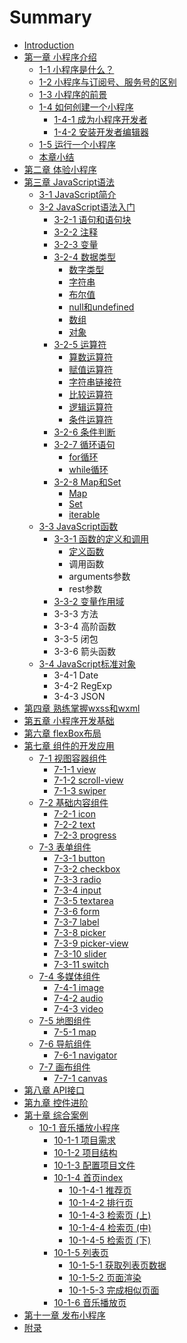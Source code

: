 # Summary

* [Introduction](README.md)
* [第一章 小程序介绍](chapter1.md)
  * [1-1 小程序是什么？](chapter1/1-1.md)
  * [1-2 小程序与订阅号、服务号的区别](chapter1/1-2.md)
  * [1-3 小程序的前景](chapter1/1-3.md)
  * [1-4 如何创建一个小程序](chapter1/1-4.md)
    * [1-4-1 成为小程序开发者](chapter1/1-4/1-4-1.md)
    * [1-4-2 安装开发者编辑器](chapter1/1-4/1-4-2.md)
  * [1-5 运行一个小程序](chapter1/1-5.md)
  * [本章小结](chapter1/end.md)
* [第二章 体验小程序](chapter2.md)
* [第三章 JavaScript语法](chapter3.md)
  * [3-1 JavaScript简介](chapter3/3-1-javascript.md)
  * [3-2 JavaScript语法入门](chapter3/3-2.md)
    * [3-2-1 语句和语句块](chapter3/3-2/3-2-1.md)
    * [3-2-2 注释](chapter3/3-2/3-2-2.md)
    * [3-2-3 变量](chapter3/3-2/3-2-4.md)
    * [3-2-4 数据类型](chapter3/3-2/3-2-3.md)
      * [数字类型](chapter3/3-2/3-2-3/number.md)
      * [字符串](chapter3/3-2/3-2-3/string.md)
      * [布尔值](chapter3/3-2/3-2-3/bool.md)
      * [null和undefined](chapter3/3-2/3-2-3/nullundefined.md)
      * [数组](chapter3/3-2/3-2-3/array.md)
      * [对象](chapter3/3-2/3-2-3/object.md)
    * [3-2-5 运算符](chapter3/3-2/3-2-5.md)
      * [算数运算符](chapter3/3-2/3-2-5/01.md)
      * [赋值运算符](chapter3/3-2/3-2-5/02.md)
      * [字符串链接符](chapter3/3-2/3-2-5/03.md)
      * [比较运算符](chapter3/3-2/3-2-5/04.md)
      * [逻辑运算符](chapter3/3-2/3-2-5/05.md)
      * [条件运算符](chapter3/3-2/3-2-5/06.md)
    * [3-2-6 条件判断](chapter3/3-2/3-2-9.md)
    * [3-2-7 循环语句](chapter3/3-2/3-2-10.md)
      * [for循环](chapter3/3-2/3-2-10/for.md)
      * [while循环](chapter3/3-2/3-2-10/while.md)
    * [3-2-8 Map和Set](chapter3/3-2/3-2-8-mapset.md)
      * [Map](chapter3/3-2/3-2-8-mapset/map.md)
      * [Set](chapter3/3-2/3-2-8-mapset/set.md)
      * [iterable](chapter3/3-2/3-2-8-mapset/iterable.md)
  * [3-3 JavaScript函数](chapter3/3-3-javascript.md)
    * [3-3-1 函数的定义和调用](chapter3/3-3-javascript/3-3-1.md)
      * [定义函数](chapter3/3-3-javascript/3-3-1/dingyi.md)
      * 调用函数
      * arguments参数
      * rest参数
    * [3-3-2 变量作用域](chapter3/3-3-javascript/3-3-2.md)
    * 3-3-3 方法
    * 3-3-4 高阶函数
    * 3-3-5 闭包
    * 3-3-6 箭头函数
  * [3-4 JavaScript标准对象](chapter3/3-4-javascript.md)
    * 3-4-1 Date
    * 3-4-2 RegExp
    * 3-4-3 JSON
* [第四章 熟练掌握wxss和wxml](chapter4.md)
* [第五章 小程序开发基础](chapter5.md)
* [第六章 flexBox布局](chapter6.md)
* [第七章 组件的开发应用](chapter7.md)
  * [7-1 视图容器组件](chapter7/7-1.md)
    * [7-1-1 view](chapter7/7-1/7-1-1-view.md)
    * [7-1-2 scroll-view](chapter7/7-1/7-1-2-scroll-view.md)
    * [7-1-3 swiper](chapter7/7-1/7-1-3.md)
  * [7-2 基础内容组件](chapter7/7-2.md)
    * [7-2-1 icon](chapter7/7-2/7-2-1-icon.md)
    * [7-2-2 text](chapter7/7-2/7-2-2-text.md)
    * [7-2-3 progress](chapter7/7-2/7-2-3-progress.md)
  * [7-3 表单组件](chapter7/7-3.md)
    * [7-3-1 button](chapter7/7-3/7-3-1-button.md)
    * [7-3-2 checkbox](chapter7/7-3/7-3-2-checkbox.md)
    * [7-3-3 radio](chapter7/7-3/7-3-3-radio.md)
    * [7-3-4 input](chapter7/7-3/7-3-4-input.md)
    * [7-3-5 textarea](chapter7/7-3/7-3-5-textarea.md)
    * [7-3-6 form](chapter7/7-3/7-3-5-form.md)
    * [7-3-7 label](chapter7/7-3/7-3-6-label.md)
    * [7-3-8 picker](chapter7/7-3/7-3-8-picker.md)
    * [7-3-9 picker-view](chapter7/7-3/7-3-9-picker-view.md)
    * [7-3-10 slider](chapter7/7-3/7-3-10-slider.md)
    * [7-3-11 switch](chapter7/7-3/7-3-11-switch.md)
  * [7-4 多媒体组件](chapter7/7-4.md)
    * [7-4-1 image](chapter7/7-4/7-4-1-image.md)
    * [7-4-2 audio](chapter7/7-4/7-4-2-audio.md)
    * [7-4-3 video](chapter7/7-4/7-4-3-video.md)
  * [7-5 地图组件](chapter7/7-5.md)
    * [7-5-1 map](chapter7/7-5/7-5-1-map.md)
  * [7-6 导航组件](chapter7/7-6.md)
    * [7-6-1 navigator](chapter7/7-6/7-6-1-navigator.md)
  * [7-7 画布组件](chapter7/7-7.md)
    * [7-7-1 canvas](chapter7/7-7/7-7-1-canvas.md)
* [第八章 API接口](chapter8.md)
* [第九章 控件进阶](chapter9.md)
* [第十章 综合案例](chapter10.md)
  * [10-1 音乐播放小程序](chapter10/10-1.md)
    * [10-1-1 项目需求](chapter10/10-1/10-1-1.md)
    * [10-1-2 项目结构](chapter10/10-1/10-1-2.md)
    * [10-1-3 配置项目文件](chapter10/10-1/10-1-3.md)
    * [10-1-4 首页index](chapter10/10-1/10-1-4-index.md)
      * [10-1-4-1 推荐页](chapter10/10-1/10-1-4-index/10-1-4-1.md)
      * [10-1-4-2 排行页](chapter10/10-1/10-1-4-index/10-1-4-2.md)
      * [10-1-4-3 检索页 \(上\)](chapter10/10-1/10-1-4-index/10-1-4-3.md)
      * [10-1-4-4 检索页 \(中\)](chapter10/10-1/10-1-4-index/10-1-4-4.md)
      * [10-1-4-5 检索页 \(下\)](chapter10/10-1/10-1-4-index/10-1-4-5.md)
    * [10-1-5 列表页](chapter10/10-1/10-1-5.md)
      * [10-1-5-1 获取列表页数据](chapter10/10-1/10-1-5/10-1-5-1.md)
      * [10-1-5-2 页面渲染](chapter10/10-1/10-1-5/10-1-5-2.md)
      * [10-1-5-3 完成相似页面](chapter10/10-1/10-1-5/10-1-5-3.md)
    * [10-1-6 音乐播放页](chapter10/10-1/10-1-6.md)
* [第十一章 发布小程序](chapter11.md)
* [附录](chapter12.md)


